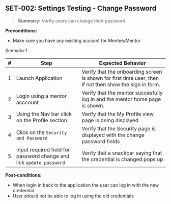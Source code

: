 ## **SET-002:** Settings Testing - Change Password  

> **Summary:** Verify users can change their password.  <br>

**Preconditions:**
- Make sure you have any existing account for Mentee/Mentor

Scenario 1 

 | \# | Step | Expected Behavior | 
 |----|------|-------------------| 
 |  1 |   Launch Application   | Verify that the onboarding screen is shown for first time user, then if not then show the sign in form.   | 
 |  2 |   Login using a mentor acccount   |  Verify that the mentor succesfully log in and the mentor home page is shown.  | 
 |  3 |   Using the Nav bar click on the Profile section   |  Verify that the My Profile view page is being displayed  |
 |  4 |   Click on the `Security and Password`    |  Verify that the Security page is displayed with the change password fields  |
 |  5 |   Input required field for password change and lick `update password`    |  Verify that a snackbar saying that the credential is changed pops up  |
 

**Post-conditions:**  

 - When login in back to the application the user can log in with the new credential 
 - User should not be able to log in using the old credentials
